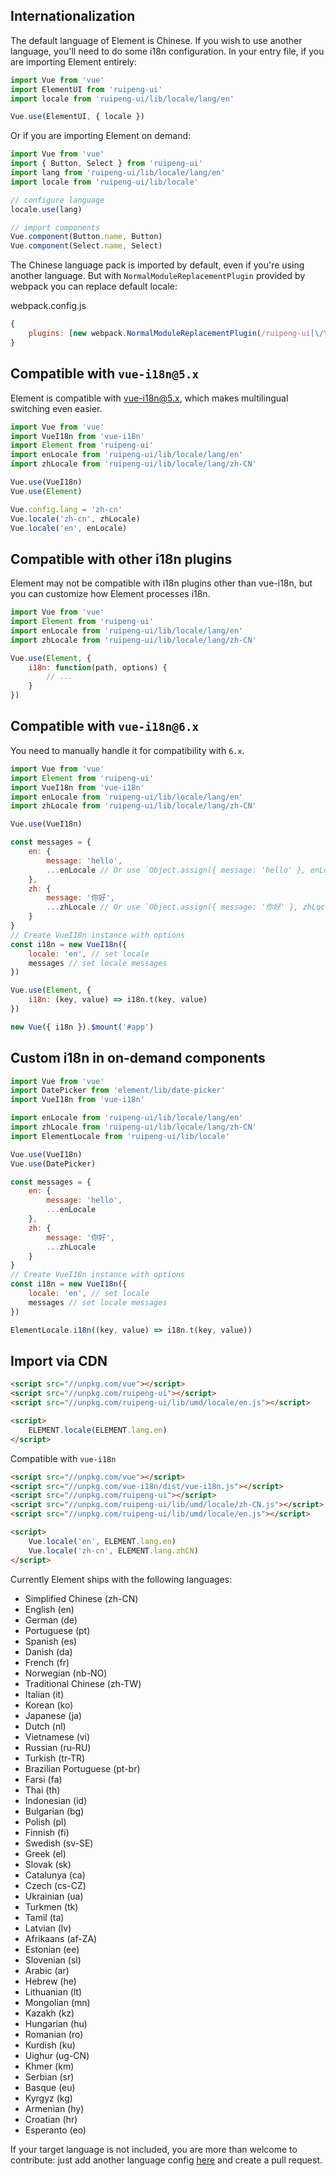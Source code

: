 ## Internationalization

The default language of Element is Chinese. If you wish to use another language, you'll need to do some i18n configuration. In your entry file, if you are importing Element entirely:

```javascript
import Vue from 'vue'
import ElementUI from 'ruipeng-ui'
import locale from 'ruipeng-ui/lib/locale/lang/en'

Vue.use(ElementUI, { locale })
```

Or if you are importing Element on demand:

```javascript
import Vue from 'vue'
import { Button, Select } from 'ruipeng-ui'
import lang from 'ruipeng-ui/lib/locale/lang/en'
import locale from 'ruipeng-ui/lib/locale'

// configure language
locale.use(lang)

// import components
Vue.component(Button.name, Button)
Vue.component(Select.name, Select)
```

The Chinese language pack is imported by default, even if you're using another language. But with `NormalModuleReplacementPlugin` provided by webpack you can replace default locale:

webpack.config.js

```javascript
{
    plugins: [new webpack.NormalModuleReplacementPlugin(/ruipeng-ui[\/\\]lib[\/\\]locale[\/\\]lang[\/\\]zh-CN/, 'ruipeng-ui/lib/locale/lang/en')]
}
```

## Compatible with `vue-i18n@5.x`

Element is compatible with [vue-i18n@5.x](https://github.com/kazupon/vue-i18n), which makes multilingual switching even easier.

```javascript
import Vue from 'vue'
import VueI18n from 'vue-i18n'
import Element from 'ruipeng-ui'
import enLocale from 'ruipeng-ui/lib/locale/lang/en'
import zhLocale from 'ruipeng-ui/lib/locale/lang/zh-CN'

Vue.use(VueI18n)
Vue.use(Element)

Vue.config.lang = 'zh-cn'
Vue.locale('zh-cn', zhLocale)
Vue.locale('en', enLocale)
```

## Compatible with other i18n plugins

Element may not be compatible with i18n plugins other than vue-i18n, but you can customize how Element processes i18n.

```javascript
import Vue from 'vue'
import Element from 'ruipeng-ui'
import enLocale from 'ruipeng-ui/lib/locale/lang/en'
import zhLocale from 'ruipeng-ui/lib/locale/lang/zh-CN'

Vue.use(Element, {
    i18n: function(path, options) {
        // ...
    }
})
```

## Compatible with `vue-i18n@6.x`

You need to manually handle it for compatibility with `6.x`.

```javascript
import Vue from 'vue'
import Element from 'ruipeng-ui'
import VueI18n from 'vue-i18n'
import enLocale from 'ruipeng-ui/lib/locale/lang/en'
import zhLocale from 'ruipeng-ui/lib/locale/lang/zh-CN'

Vue.use(VueI18n)

const messages = {
    en: {
        message: 'hello',
        ...enLocale // Or use `Object.assign({ message: 'hello' }, enLocale)`
    },
    zh: {
        message: '你好',
        ...zhLocale // Or use `Object.assign({ message: '你好' }, zhLocale)`
    }
}
// Create VueI18n instance with options
const i18n = new VueI18n({
    locale: 'en', // set locale
    messages // set locale messages
})

Vue.use(Element, {
    i18n: (key, value) => i18n.t(key, value)
})

new Vue({ i18n }).$mount('#app')
```

## Custom i18n in on-demand components

```js
import Vue from 'vue'
import DatePicker from 'element/lib/date-picker'
import VueI18n from 'vue-i18n'

import enLocale from 'ruipeng-ui/lib/locale/lang/en'
import zhLocale from 'ruipeng-ui/lib/locale/lang/zh-CN'
import ElementLocale from 'ruipeng-ui/lib/locale'

Vue.use(VueI18n)
Vue.use(DatePicker)

const messages = {
    en: {
        message: 'hello',
        ...enLocale
    },
    zh: {
        message: '你好',
        ...zhLocale
    }
}
// Create VueI18n instance with options
const i18n = new VueI18n({
    locale: 'en', // set locale
    messages // set locale messages
})

ElementLocale.i18n((key, value) => i18n.t(key, value))
```

## Import via CDN

```html
<script src="//unpkg.com/vue"></script>
<script src="//unpkg.com/ruipeng-ui"></script>
<script src="//unpkg.com/ruipeng-ui/lib/umd/locale/en.js"></script>

<script>
    ELEMENT.locale(ELEMENT.lang.en)
</script>
```

Compatible with `vue-i18n`

```html
<script src="//unpkg.com/vue"></script>
<script src="//unpkg.com/vue-i18n/dist/vue-i18n.js"></script>
<script src="//unpkg.com/ruipeng-ui"></script>
<script src="//unpkg.com/ruipeng-ui/lib/umd/locale/zh-CN.js"></script>
<script src="//unpkg.com/ruipeng-ui/lib/umd/locale/en.js"></script>

<script>
    Vue.locale('en', ELEMENT.lang.en)
    Vue.locale('zh-cn', ELEMENT.lang.zhCN)
</script>
```

Currently Element ships with the following languages:

<ul class="language-list">
  <li>Simplified Chinese (zh-CN)</li>
  <li>English (en)</li>
  <li>German (de)</li>
  <li>Portuguese (pt)</li>
  <li>Spanish (es)</li>
  <li>Danish (da)</li>
  <li>French (fr)</li>
  <li>Norwegian (nb-NO)</li>
  <li>Traditional Chinese (zh-TW)</li>
  <li>Italian (it)</li>
  <li>Korean (ko)</li>
  <li>Japanese (ja)</li>
  <li>Dutch (nl)</li>
  <li>Vietnamese (vi)</li>
  <li>Russian (ru-RU)</li>
  <li>Turkish (tr-TR)</li>
  <li>Brazilian Portuguese (pt-br)</li>
  <li>Farsi (fa)</li>
  <li>Thai (th)</li>
  <li>Indonesian (id)</li>
  <li>Bulgarian (bg)</li>
  <li>Polish (pl)</li>
  <li>Finnish (fi)</li>
  <li>Swedish (sv-SE)</li>
  <li>Greek (el)</li>
  <li>Slovak (sk)</li>
  <li>Catalunya (ca)</li>
  <li>Czech (cs-CZ)</li>
  <li>Ukrainian (ua)</li>
  <li>Turkmen (tk)</li>
  <li>Tamil (ta)</li>
  <li>Latvian (lv)</li>
  <li>Afrikaans (af-ZA)</li>
  <li>Estonian (ee)</li>
  <li>Slovenian (sl)</li>
  <li>Arabic (ar)</li>
  <li>Hebrew (he)</li>
  <li>Lithuanian (lt)</li>
  <li>Mongolian (mn)</li>
  <li>Kazakh (kz)</li>
  <li>Hungarian (hu)</li>
  <li>Romanian (ro)</li>
  <li>Kurdish (ku)</li>
  <li>Uighur (ug-CN)</li>
  <li>Khmer (km)</li>
  <li>Serbian (sr)</li>
  <li>Basque (eu)</li>
  <li>Kyrgyz (kg)</li>
  <li>Armenian (hy)</li>
  <li>Croatian (hr)</li>
  <li>Esperanto (eo)</li>
</ul>

If your target language is not included, you are more than welcome to contribute: just add another language config [here](https://github.com/ElemeFE/element/tree/dev/src/locale/lang) and create a pull request.

